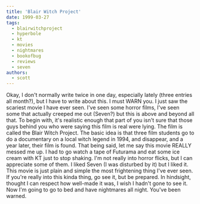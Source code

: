 ```yaml
---
title: 'Blair Witch Project'
date: 1999-03-27
tags:
  - blairwitchproject
  - hyperbole
  - kt
  - movies
  - nightmares
  - bookofbug
  - reviews
  - seven
authors:
  - scott
---
```


Okay, I don't normally write twice in one day, especially lately (three entries all month?), but I have to write about this. I must WARN you. I just saw the scariest movie I have ever seen. I've seen some horror films, I've seen some that actually creeped me out (Seven?) but this is above and beyond all that. To begin with, it's realistic enough that part of you isn't sure that those guys behind you who were saying this film is real were lying. The film is called the Blair Witch Project. The basic idea is that three film students go to do a documentary on a local witch legend in 1994, and disappear, and a year later, their film is found. That being said, let me say this movie REALLY messed me up. I had to go watch a tape of Futurama and eat some ice cream with KT just to stop shaking. I'm not really into horror flicks, but I can appreciate some of them. I liked Seven (I was disturbed by it) but I liked it. This movie is just plain and simple the most frightening thing I've ever seen. If you're really into this kinda thing, go see it, but be prepared. In hindsight, thought I can respect how well-made it was, I wish I hadn't gone to see it. Now I'm going to go to bed and have nightmares all night. You've been warned.
